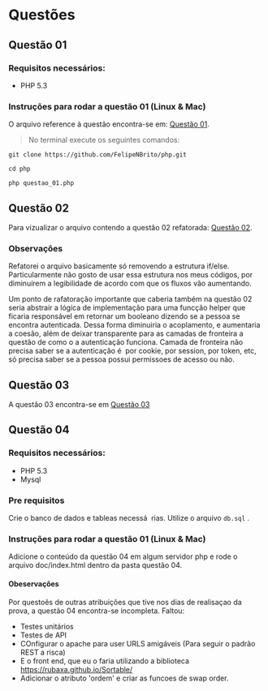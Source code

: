 # Questões 


## Questão 01

### Requisitos necessários:
  * PHP 5.3

### Instruções para rodar a questão 01 (Linux & Mac)

O arquivo reference à questão encontra-se em: [Questão 01](https://github.com/FelipeNBrito/php/blob/master/questao_01.php).

> No terminal execute os seguintes comandos: 

``` git clone https://github.com/FelipeNBrito/php.git ```

``` cd php ```

``` php questao_01.php ```


## Questão 02

Para vizualizar o arquivo contendo a questão 02 refatorada: [Questão 02](https://github.com/FelipeNBrito/vaga-desenvolvedor-analista-php/blob/master/questao_02.php).

### Observaçôes

Refatorei o arquivo basicamente só removendo a estrutura if/else. Particularmente não gosto de usar essa estrutura nos meus códigos, por diminuírem a legibilidade de acordo com que os fluxos vão aumentando. 

Um ponto de rafatoração importante que caberia também na questão 02 seria abstrair a lógica de implementação para uma funcção helper que ficaria responsável em retornar um booleano dizendo se a pessoa se encontra autenticada. Dessa forma diminuiria o acoplamento, e aumentaria a coesâo, além de deixar transparente para as camadas de fronteira a questão de como o a autenticação funciona. Camada de fronteira não precisa saber se a autenticação é  por cookie, por session, por token, etc, só precisa saber se a pessoa possui permissoes de acesso ou não.


## Questão 03

A questão 03 encontra-se em [Questão 03](https://github.com/FelipeNBrito/vaga-desenvolvedor-analista-php/tree/master/questao_03)


## Questão 04

### Requisitos necessários:
  * PHP 5.3
  * Mysql
  
### Pre requisitos

Crie o banco de dados e tableas necessá
  rias. Utilize o arquivo ```db.sql``` .
  
  
### Instruções para rodar a questão 01 (Linux & Mac)

Adicione o conteúdo da questão 04 em algum servidor php e rode o arquivo doc/index.html dentro da pasta questão 04.



#### Obeservaçôes

Por questoẽs de outras atribuições que tive nos dias de realisaçao da prova, a questão 04 encontra-se incompleta. 
Faltou: 

 * Testes unitários
 * Testes de API
 * COnfigurar o apache para user URLS amigáveis (Para seguir o padrão REST a risca)
 * E o front end, que eu o faria utilizando a biblioteca https://rubaxa.github.io/Sortable/
 * Adicionar o atributo 'ordem' e criar as funcoes de swap order. 
